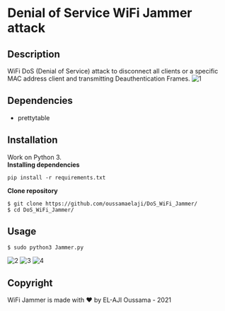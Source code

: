# Denial of Service WiFi Jammer attack
## Description
WiFi DoS (Denial of Service) attack to disconnect all clients or a specific MAC address client and transmitting Deauthentication Frames.
![1](https://user-images.githubusercontent.com/64083610/147157852-fa46d727-e387-408b-97db-c292f3423242.png)
## Dependencies
- prettytable
## Installation
Work on Python 3.<br>
**Installing dependencies**
```
pip install -r requirements.txt
```
**Clone repository**
```
$ git clone https://github.com/oussamaelaji/DoS_WiFi_Jammer/
$ cd DoS_WiFi_Jammer/
```
## Usage
```
$ sudo python3 Jammer.py
```
![2](https://user-images.githubusercontent.com/64083610/147157880-67ab392d-86a8-40f2-afc1-4877c0f0f43a.png)
![3](https://user-images.githubusercontent.com/64083610/147157894-8cbc5cbe-925a-42e8-b795-3348e7600d02.png)
![4](https://user-images.githubusercontent.com/64083610/147157905-fa665569-95b2-43fa-b2ff-3ad5b329394a.png)


## Copyright
WiFi Jammer is made with ❤️ by EL-AJI Oussama - 2021
